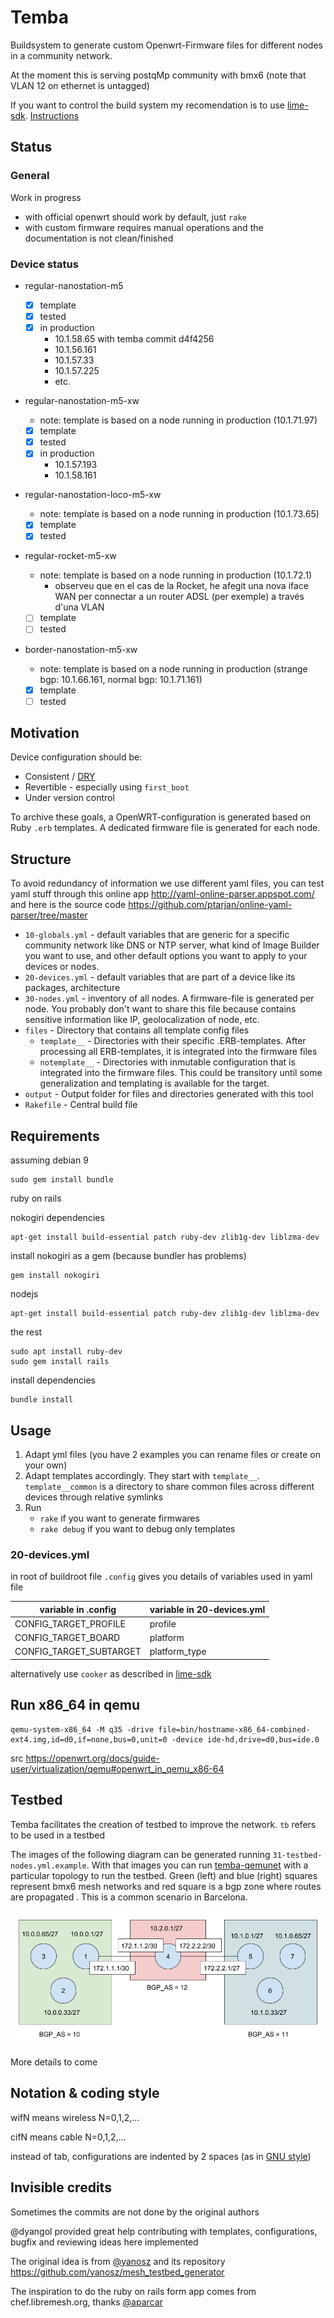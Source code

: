 # Temba

Buildsystem to generate custom Openwrt-Firmware files for different nodes in a community network.

At the moment this is serving postqMp community with bmx6 (note that VLAN 12 on ethernet is untagged)

If you want to control the build system my recomendation is to use [lime-sdk](https://github.com/libremesh/lime-sdk). [Instructions](https://github.com/guifi-exo/wiki/blob/master/howto/lime-sdk.md)

## Status

### General

Work in progress

- with official openwrt should work by default, just `rake`
- with custom firmware requires manual operations and the documentation is not clean/finished

### Device status

- regular-nanostation-m5

    - [x] template
    - [x] tested
    - [x] in production
        - 10.1.58.65 with temba commit d4f4256
        - 10.1.56.161
        - 10.1.57.33
        - 10.1.57.225
        - etc.

- regular-nanostation-m5-xw

    - note: template is based on a node running in production (10.1.71.97)
    - [x] template
    - [x] tested
    - [x] in production
      - 10.1.57.193
      - 10.1.58.161

- regular-nanostation-loco-m5-xw

    - note: template is based on a node running in production (10.1.73.65)
    - [x] template
    - [x] tested

- regular-rocket-m5-xw

    - note: template is based on a node running in production (10.1.72.1)
        - observeu que en el cas de la Rocket, he afegit una nova iface WAN per connectar a un router ADSL (per exemple) a través d'una VLAN
    - [ ] template
    - [ ] tested

- border-nanostation-m5-xw

    - note: template is based on a node running in production (strange bgp: 10.1.66.161, normal bgp: 10.1.71.161)
    - [x] template
    - [ ] tested

## Motivation

Device configuration should be:

* Consistent / [DRY](https://en.wikipedia.org/wiki/Don%27t_repeat_yourself)
* Revertible - especially using `first_boot`
* Under version control

To archive these goals, a OpenWRT-configuration is generated based on Ruby `.erb` templates. A dedicated firmware file is generated for each node.

## Structure

To avoid redundancy of information we use different yaml files, you can test yaml stuff through this online app http://yaml-online-parser.appspot.com/ and here is the source code https://github.com/ptarjan/online-yaml-parser/tree/master

* `10-globals.yml` - default variables that are generic for a specific community network like DNS or NTP server, what kind of Image Builder you want to use, and other default options you want to apply to your devices or nodes.
* `20-devices.yml` - default variables that are part of a device like its packages, architecture
* `30-nodes.yml` - inventory of all nodes. A firmware-file is generated per node. You probably don't want to share this file because contains sensitive information like IP, geolocalization of node, etc.
* `files` - Directory that contains all template config files
  - `template__` - Directories with their specific .ERB-templates. After processing all ERB-templates, it is integrated into the firmware files
  - `notemplate__` - Directories with inmutable configuration that is integrated into the firmware files. This could be transitory until some generalization and templating is available for the target.
* `output` - Output folder for files and directories generated with this tool
* `Rakefile` - Central build file

## Requirements

assuming debian 9

    sudo gem install bundle

ruby on rails

nokogiri dependencies

    apt-get install build-essential patch ruby-dev zlib1g-dev liblzma-dev

install nokogiri as a gem (because bundler has problems)

    gem install nokogiri

nodejs

    apt-get install build-essential patch ruby-dev zlib1g-dev liblzma-dev

the rest

    sudo apt install ruby-dev
    sudo gem install rails

install dependencies

    bundle install

## Usage

1. Adapt yml files (you have 2 examples you can rename files or create on your own)
2. Adapt templates accordingly. They start with `template__`. `template__common` is a directory to share common files across different devices through relative symlinks
3. Run
    - `rake` if you want to generate firmwares
    - `rake debug` if you want to debug only templates

### 20-devices.yml

in root of buildroot file `.config` gives you details of variables used in yaml file

| variable in .config | variable in 20-devices.yml |
| ------------------- | -------------------------- |
| CONFIG_TARGET_PROFILE | profile |
| CONFIG_TARGET_BOARD | platform |
| CONFIG_TARGET_SUBTARGET | platform_type |

alternatively use `cooker` as described in [lime-sdk](https://gitlab.com/guifi-exo/wiki/blob/master/howto/lime-sdk.md#qa)

## Run x86_64 in qemu

    qemu-system-x86_64 -M q35 -drive file=bin/hostname-x86_64-combined-ext4.img,id=d0,if=none,bus=0,unit=0 -device ide-hd,drive=d0,bus=ide.0

src https://openwrt.org/docs/guide-user/virtualization/qemu#openwrt_in_qemu_x86-64

## Testbed

Temba facilitates the creation of testbed to improve the network. `tb` refers to be used in a testbed

The images of the following diagram can be generated running `31-testbed-nodes.yml.example`. With that images you can run [temba-qemunet](https://gitlab.com/guifi-exo/temba-qemunet) with a particular topology to run the testbed. Green (left) and blue (right) squares represent bmx6 mesh networks and red square is a bgp zone where routes are propagated . This is a common scenario in Barcelona.

![](./testbed-temba-qemunet.png)

More details to come

## Notation & coding style

wifN means wireless N=0,1,2,...

cifN means cable N=0,1,2,...

instead of tab, configurations are indented by 2 spaces (as in [GNU style](https://en.wikipedia.org/wiki/Indentation_style#GNU_style))

## Invisible credits

Sometimes the commits are not done by the original authors

@dyangol provided great help contributing with templates, configurations, bugfix and reviewing ideas here implemented

The original idea is from [@yanosz](https://github.com/yanosz) and its repository https://github.com/yanosz/mesh_testbed_generator

The inspiration to do the ruby on rails form app comes from chef.libremesh.org, thanks [@aparcar](https://github.com/aparcar)
